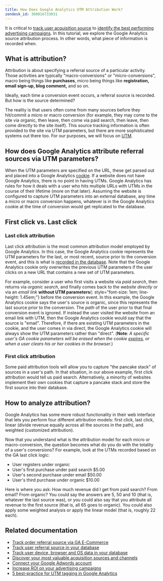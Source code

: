 ```yaml
---
title: How Does Google Analytics UTM Attribution Work?
zendesk_id: 360016733031
---
```


It is critical to [track user acquisition source](../data-analyst/analysis/google-track-user-acq.md) to [identify the best performing advertising campaigns](../data-analyst/analysis/most-value-source-channel.md). In this tutorial, we explore the Google Analytics source attribution process. In other words, what piece of information is recorded when.

## What is attribution?

Attribution is about specifying a referral source of a particular activity. Those activities are typically \"macro-conversions\" or \"micro-conversions\", macro being things like **purchases**, micro being things like **registration, email sign-up, blog comment,** and so on.

Ideally, each time a conversion event occurs, a referral source is recorded. But how is the source determined?

The reality is that users often come from many sources before they hit/commit a micro or macro conversion (for example, they may come to the site via organic, then leave, then come via paid search, then leave, then come directly to the site itself). This source tracking information is often provided to the site via UTM parameters, but there are more sophisticated systems out there too. For our purposes, we will focus on [UTM](https://support.google.com/analytics/answer/1033867?hl=en&ref_topic=1032998).

## How does Google Analytics attribute referral sources via UTM parameters?

When the UTM parameters are specified on the URL, these get parsed out and placed into a Google Analytics [cookie](https://en.wikipedia.org/wiki/HTTP_cookie). If a website does not have Google Analytics, there is no point in having UTMs. Google Analytics has rules for how it deals with a user who hits multiple URLs with UTMs in the course of their lifetime (more on that later). Assuming the website is configured to capture UTM parameters into an external database, any time a micro or macro conversion happens, whatever is in the Google Analytics cookie at the time of conversion would get replicated to the database.

## First click vs. Last click

### Last click attribution

Last click attribution is the most common attribution model employed by Google Analytics. In this case, the Google Analytics cookie represents the UTM parameters for the last, or most recent, source prior to the conversion event, and this is what is [recorded in the database](../data-analyst/analysis/google-track-user-acq.md). Note that the Google Analytics cookie only overwrites the previous UTM parameters if the user clicks on a new URL that contains a new set of UTM parameters.

For example, consider a user who first visits a website via *paid search*, then returns via *organic search*, and finally comes back to the *website directly* or via an *email link* **without UTM parameters**{: style="font-size: 1em; line-height: 1.45em;"} before the conversion event. In this example, the Google Analytics cookie says the user's source is organic, since this represents the last source prior to the conversion. The *path* of the user prior to that final conversion event is ignored. If instead the user visited the website from an email link with UTM, then the Google Analytics cookie would say that the source is \"email\". Therefore, if there are existing UTM parameters in the cookie, and the user comes in via direct, the Google Analytics cookie will always show the UTM parameters rather than \"direct\". (**Note**: *A specific user\'s GA cookie parameters will be erased when the cookie [expires](https://developers.google.com/analytics/devguides/collection/analyticsjs/cookie-usage), or when a user clears his or her cookies in the browser.*)

### First click attribution

Some paid attribution tools will allow you to capture \"the pancake stack\" of sources in a user\'s path. In that situation, in our above example, first click attribution would tell us paid search. Alternatively, a minority of websites implement their own cookies that capture a pancake stack and store the first source into their database.

## How to analyze attribution?

Google Analytics has some more robust functionality in their web interface that lets you perform four different attribution models:  first click, last click, linear (divide revenue equally across all the sources in the path), and weighted (customized attribution).

Now that you understand what is the attribution model for each micro or macro-conversion, the question becomes what do you do with the totality of a user\'s conversions?  For example, look at the UTMs recorded based on the GA last click logic:

*  User registers under organic
*  User\'s first purchase under paid search $5.00
*  User\'s second purchase under email $50.00
*  User\'s third purchase under organic $10.00

Here is where you ask: How much revenue did I get from paid search?  From email?  From organic?  You could say the answers are 5, 50 and 10 (that is, whatever the last source was), or you could also say that you attribute all revenue to the first source (that is, all 65 goes to organic). You could also apply some weighted analysis or apply the linear model (that is, roughly 22 each).

## Related documentation

*  [Track order referral source via GA E-Commerce](../importing-data/integrations/google-ecommerce.md)
*  [Track user referral source in your database](../analysis/google-track-user-acq.md)
*  [Track user device, browser and OS data in your database](../analysis/google-track-user-acq.md)
*  [Discover your most valuable acquisition sources and channels](../analysis/most-value-source-channel.md)
*  [Connect your Google Adwords account](../importing-data/integrations/google-adwords.md)
*  [Increase ROI on your advertising campaigns](../analysis/roi-ad-camp.md)
*  [5 best-practice for UTM tagging in Google Analytics](../../best-practices/utm-tagging-google.md)
